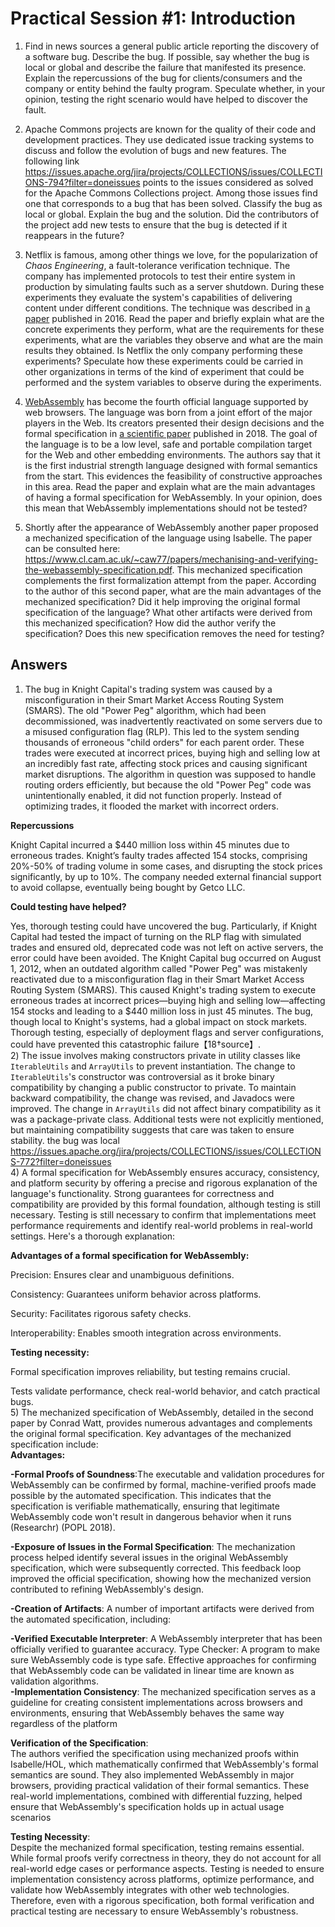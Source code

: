 # Practical Session #1: Introduction

1. Find in news sources a general public article reporting the discovery of a software bug. Describe the bug. If possible, say whether the bug is local or global and describe the failure that manifested its presence. Explain the repercussions of the bug for clients/consumers and the company or entity behind the faulty program. Speculate whether, in your opinion, testing the right scenario would have helped to discover the fault.

2. Apache Commons projects are known for the quality of their code and development practices. They use dedicated issue tracking systems to discuss and follow the evolution of bugs and new features. The following link https://issues.apache.org/jira/projects/COLLECTIONS/issues/COLLECTIONS-794?filter=doneissues points to the issues considered as solved for the Apache Commons Collections project. Among those issues find one that corresponds to a bug that has been solved. Classify the bug as local or global. Explain the bug and the solution. Did the contributors of the project add new tests to ensure that the bug is detected if it reappears in the future?

3. Netflix is famous, among other things we love, for the popularization of *Chaos Engineering*, a fault-tolerance verification technique. The company has implemented protocols to test their entire system in production by simulating faults such as a server shutdown. During these experiments they evaluate the system's capabilities of delivering content under different conditions. The technique was described in [a paper](https://arxiv.org/ftp/arxiv/papers/1702/1702.05843.pdf) published in 2016. Read the paper and briefly explain what are the concrete experiments they perform, what are the requirements for these experiments, what are the variables they observe and what are the main results they obtained. Is Netflix the only company performing these experiments? Speculate how these experiments could be carried in other organizations in terms of the kind of experiment that could be performed and the system variables to observe during the experiments.

4. [WebAssembly](https://webassembly.org/) has become the fourth official language supported by web browsers. The language was born from a joint effort of the major players in the Web. Its creators presented their design decisions and the formal specification in [a scientific paper](https://people.mpi-sws.org/~rossberg/papers/Haas,%20Rossberg,%20Schuff,%20Titzer,%20Gohman,%20Wagner,%20Zakai,%20Bastien,%20Holman%20-%20Bringing%20the%20Web%20up%20to%20Speed%20with%20WebAssembly.pdf) published in 2018. The goal of the language is to be a low level, safe and portable compilation target for the Web and other embedding environments. The authors say that it is the first industrial strength language designed with formal semantics from the start. This evidences the feasibility of constructive approaches in this area. Read the paper and explain what are the main advantages of having a formal specification for WebAssembly. In your opinion, does this mean that WebAssembly implementations should not be tested? 

5.  Shortly after the appearance of WebAssembly another paper proposed a mechanized specification of the language using Isabelle. The paper can be consulted here: https://www.cl.cam.ac.uk/~caw77/papers/mechanising-and-verifying-the-webassembly-specification.pdf. This mechanized specification complements the first formalization attempt from the paper. According to the author of this second paper, what are the main advantages of the mechanized specification? Did it help improving the original formal specification of the language? What other artifacts were derived from this mechanized specification? How did the author verify the specification? Does this new specification removes the need for testing?

## Answers
1) The bug in Knight Capital's trading system was caused by a misconfiguration in their Smart Market Access Routing System (SMARS). The old "Power Peg" algorithm, which had been decommissioned, was inadvertently reactivated on some servers due to a misused configuration flag (RLP). This led to the system sending thousands of erroneous "child orders" for each parent order. These trades were executed at incorrect prices, buying high and selling low at an incredibly fast rate, affecting stock prices and causing significant market disruptions.
The algorithm in question was supposed to handle routing orders efficiently, but because the old "Power Peg" code was unintentionally enabled, it did not function properly. Instead of optimizing trades, it flooded the market with incorrect orders.

**Repercussions**

Knight Capital incurred a $440 million loss within 45 minutes due to erroneous trades.
Knight’s faulty trades affected 154 stocks, comprising 20%-50% of trading volume in some cases, and disrupting the stock prices significantly, by up to 10%.
The company needed external financial support to avoid collapse, eventually being bought by Getco LLC.

**Could testing have helped?**  

Yes, thorough testing could have uncovered the bug. Particularly, if Knight Capital had tested the impact of turning on the RLP flag with simulated trades and ensured old, deprecated code was not left on active servers, the error could have been avoided​.
The Knight Capital bug occurred on August 1, 2012, when an outdated algorithm called "Power Peg" was mistakenly reactivated due to a misconfiguration flag in their Smart Market Access Routing System (SMARS). This caused Knight's trading system to execute erroneous trades at incorrect prices—buying high and selling low—affecting 154 stocks and leading to a $440 million loss in just 45 minutes. The bug, though local to Knight's systems, had a global impact on stock markets. Thorough testing, especially of deployment flags and server configurations, could have prevented this catastrophic failure【18†source】.   
2)   The issue involves making constructors private in utility classes like `IterableUtils` and `ArrayUtils` to prevent instantiation. The change to `IterableUtils`'s constructor was controversial as it broke binary compatibility by changing a public constructor to private. To maintain backward compatibility, the change was revised, and Javadocs were improved. The change in `ArrayUtils` did not affect binary compatibility as it was a package-private class. Additional tests were not explicitly mentioned, but maintaining compatibility suggests that care was taken to ensure stability. the bug was local 
https://issues.apache.org/jira/projects/COLLECTIONS/issues/COLLECTIONS-772?filter=doneissues   
4)   A formal specification for WebAssembly ensures accuracy, consistency, and platform security by offering a precise and rigorous explanation of the language's functionality. Strong guarantees for correctness and compatibility are provided by this formal foundation, although testing is still necessary. Testing is still necessary to confirm that implementations meet performance requirements and identify real-world problems in real-world settings. Here's a thorough explanation:    

**Advantages of a formal specification for WebAssembly:**   

Precision: Ensures clear and unambiguous definitions.   

Consistency: Guarantees uniform behavior across platforms.   

Security: Facilitates rigorous safety checks.   

Interoperability: Enables smooth integration across environments.   

**Testing necessity:**

Formal specification improves reliability, but testing remains crucial.   

Tests validate performance, check real-world behavior, and catch practical bugs.   
5)   The mechanized specification of WebAssembly, detailed in the second paper by Conrad Watt, provides numerous advantages and complements the original formal specification. Key advantages of the mechanized specification include:   
**Advantages:**      

  **-Formal Proofs of Soundness**:The executable and validation procedures for WebAssembly can be confirmed by formal, machine-verified proofs made possible by the automated specification. This indicates that the specification is verifiable mathematically, ensuring that legitimate WebAssembly code won't result in dangerous behavior when it runs (Researchr) (POPL 2018).      

**-Exposure of Issues in the Formal Specification**: The mechanization process helped identify several issues in the original WebAssembly specification, which were subsequently corrected. This feedback loop improved the official specification, showing how the mechanized version contributed to refining WebAssembly's design​.   

**-Creation of Artifacts**: A number of important artifacts were derived from the automated specification, including:

**-Verified Executable Interpreter**: A WebAssembly interpreter that has been officially verified to guarantee accuracy.
     Type Checker: A program to make sure WebAssembly code is type safe.
    Effective approaches for confirming that WebAssembly code can be validated in linear time are known as validation algorithms.​   
**-Implementation Consistency**: The mechanized specification serves as a guideline for creating consistent implementations across browsers and environments, ensuring that WebAssembly behaves the same way regardless of the platform    

**Verification of the Specification**:   
The authors verified the specification using mechanized proofs within Isabelle/HOL, which mathematically confirmed that WebAssembly's formal semantics are sound. They also implemented WebAssembly in major browsers, providing practical validation of their formal semantics. These real-world implementations, combined with differential fuzzing, helped ensure that WebAssembly's specification holds up in actual usage scenarios​    

**Testing Necessity**:   
Despite the mechanized formal specification, testing remains essential. While formal proofs verify correctness in theory, they do not account for all real-world edge cases or performance aspects. Testing is needed to ensure implementation consistency across platforms, optimize performance, and validate how WebAssembly integrates with other web technologies​.
Therefore, even with a rigorous specification, both formal verification and practical testing are necessary to ensure WebAssembly's robustness.
